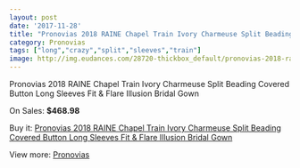 ```yaml
---
layout: post
date: '2017-11-28'
title: "Pronovias 2018 RAINE Chapel Train Ivory Charmeuse Split Beading Covered Button Long Sleeves Fit & Flare Illusion Bridal Gown"
category: Pronovias
tags: ["long","crazy","split","sleeves","train"]
image: http://img.eudances.com/28720-thickbox_default/pronovias-2018-raine-chapel-train-ivory-charmeuse-split-beading-covered-button-long-sleeves-fit-flare-illusion-bridal-gown.jpg
---
```

Pronovias 2018 RAINE Chapel Train Ivory Charmeuse Split Beading Covered Button Long Sleeves Fit & Flare Illusion Bridal Gown

On Sales: **$468.98**
<a href="https://www.eudances.com/en/pronovias/9402-pronovias-2018-raine-chapel-train-ivory-charmeuse-split-beading-covered-button-long-sleeves-fit-flare-illusion-bridal-gown.html"><amp-img layout="responsive" width="600" height="600" src="//img.eudances.com/28720-thickbox_default/pronovias-2018-raine-chapel-train-ivory-charmeuse-split-beading-covered-button-long-sleeves-fit-flare-illusion-bridal-gown.jpg" alt="Pronovias 2018 RAINE Chapel Train Ivory Charmeuse Split Beading Covered Button Long Sleeves Fit & Flare Illusion Bridal Gown 0" /></a>
<a href="https://www.eudances.com/en/pronovias/9402-pronovias-2018-raine-chapel-train-ivory-charmeuse-split-beading-covered-button-long-sleeves-fit-flare-illusion-bridal-gown.html"><amp-img layout="responsive" width="600" height="600" src="//img.eudances.com/28724-thickbox_default/pronovias-2018-raine-chapel-train-ivory-charmeuse-split-beading-covered-button-long-sleeves-fit-flare-illusion-bridal-gown.jpg" alt="Pronovias 2018 RAINE Chapel Train Ivory Charmeuse Split Beading Covered Button Long Sleeves Fit & Flare Illusion Bridal Gown 1" /></a>
<a href="https://www.eudances.com/en/pronovias/9402-pronovias-2018-raine-chapel-train-ivory-charmeuse-split-beading-covered-button-long-sleeves-fit-flare-illusion-bridal-gown.html"><amp-img layout="responsive" width="600" height="600" src="//img.eudances.com/28723-thickbox_default/pronovias-2018-raine-chapel-train-ivory-charmeuse-split-beading-covered-button-long-sleeves-fit-flare-illusion-bridal-gown.jpg" alt="Pronovias 2018 RAINE Chapel Train Ivory Charmeuse Split Beading Covered Button Long Sleeves Fit & Flare Illusion Bridal Gown 2" /></a>
<a href="https://www.eudances.com/en/pronovias/9402-pronovias-2018-raine-chapel-train-ivory-charmeuse-split-beading-covered-button-long-sleeves-fit-flare-illusion-bridal-gown.html"><amp-img layout="responsive" width="600" height="600" src="//img.eudances.com/28722-thickbox_default/pronovias-2018-raine-chapel-train-ivory-charmeuse-split-beading-covered-button-long-sleeves-fit-flare-illusion-bridal-gown.jpg" alt="Pronovias 2018 RAINE Chapel Train Ivory Charmeuse Split Beading Covered Button Long Sleeves Fit & Flare Illusion Bridal Gown 3" /></a>
<a href="https://www.eudances.com/en/pronovias/9402-pronovias-2018-raine-chapel-train-ivory-charmeuse-split-beading-covered-button-long-sleeves-fit-flare-illusion-bridal-gown.html"><amp-img layout="responsive" width="600" height="600" src="//img.eudances.com/28721-thickbox_default/pronovias-2018-raine-chapel-train-ivory-charmeuse-split-beading-covered-button-long-sleeves-fit-flare-illusion-bridal-gown.jpg" alt="Pronovias 2018 RAINE Chapel Train Ivory Charmeuse Split Beading Covered Button Long Sleeves Fit & Flare Illusion Bridal Gown 4" /></a>

Buy it: [Pronovias 2018 RAINE Chapel Train Ivory Charmeuse Split Beading Covered Button Long Sleeves Fit & Flare Illusion Bridal Gown](https://www.eudances.com/en/pronovias/9402-pronovias-2018-raine-chapel-train-ivory-charmeuse-split-beading-covered-button-long-sleeves-fit-flare-illusion-bridal-gown.html "Pronovias 2018 RAINE Chapel Train Ivory Charmeuse Split Beading Covered Button Long Sleeves Fit & Flare Illusion Bridal Gown")

View more: [Pronovias](https://www.eudances.com/en/144-pronovias "Pronovias")